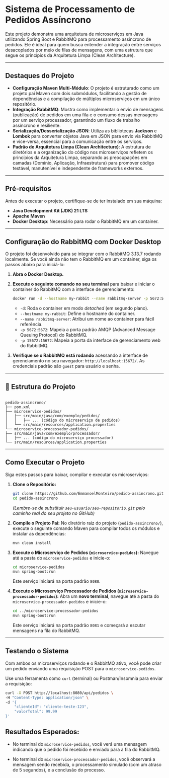 # Sistema de Processamento de Pedidos Assíncrono

Este projeto demonstra uma arquitetura de microserviços em Java utilizando Spring Boot e RabbitMQ para processamento assíncrono de pedidos. Ele é ideal para quem busca entender a integração entre serviços desacoplados por meio de filas de mensagens, com uma estrutura que segue os princípios da Arquitetura Limpa (Clean Architecture).

---

## Destaques do Projeto

* **Configuração Maven Multi-Módulo**: O projeto é estruturado como um projeto pai Maven com dois submódulos, facilitando a gestão de dependências e a compilação de múltiplos microserviços em um único repositório.
* **Integração RabbitMQ**: Mostra como implementar o envio de mensagens (publicação) de pedidos em uma fila e o consumo dessas mensagens por um serviço processador, garantindo um fluxo de trabalho assíncrono e resiliente.
* **Serialização/Desserialização JSON**: Utiliza as bibliotecas **Jackson** e **Lombok** para converter objetos Java em JSON para envio via RabbitMQ e vice-versa, essencial para a comunicação entre os serviços.
* **Padrão de Arquitetura Limpa (Clean Architecture)**: A estrutura de diretórios e a organização do código nos microserviços refletem os princípios da Arquitetura Limpa, separando as preocupações em camadas (Domínio, Aplicação, Infraestrutura) para promover código testável, manutenível e independente de frameworks externos.

---

## Pré-requisitos

Antes de executar o projeto, certifique-se de ter instalado em sua máquina:

* **Java Development Kit (JDK) 21 LTS**
* **Apache Maven**
* **Docker Desktop**: Necessário para rodar o RabbitMQ em um container.

---

## Configuração do RabbitMQ com Docker Desktop

O projeto foi desenvolvido para se integrar com o RabbitMQ 3.13.7 rodando localmente. Se você ainda não tem o RabbitMQ em um container, siga os passos abaixo para iniciá-lo:

1.  **Abra o Docker Desktop.**
2.  **Execute o seguinte comando no seu terminal** para baixar e iniciar o container do RabbitMQ com a interface de gerenciamento:

    ```bash
    docker run -d --hostname my-rabbit --name rabbitmq-server -p 5672:5672 -p 15672:15672 rabbitmq:3.13.7-management
    ```

    * `-d`: Roda o container em modo *detached* (em segundo plano).
    * `--hostname my-rabbit`: Define o hostname do container.
    * `--name rabbitmq-server`: Atribui um nome ao container para fácil referência.
    * `-p 5672:5672`: Mapeia a porta padrão AMQP (Advanced Message Queuing Protocol) do RabbitMQ.
    * `-p 15672:15672`: Mapeia a porta da interface de gerenciamento web do RabbitMQ.

3.  **Verifique se o RabbitMQ está rodando** acessando a interface de gerenciamento no seu navegador: `http://localhost:15672/`. As credenciais padrão são `guest` para usuário e senha.

---

## 📁 Estrutura do Projeto
```shell

pedido-assincrono/
├── pom.xml
├── microservice-pedidos/
│   ├── src/main/java/com/exemplo/pedidos/
│   │   ├── ... (código do microserviço de pedidos)
│   └── src/main/resources/application.properties
└── microservice-processador-pedidos/
├── src/main/java/com/exemplo/processador/
│   ├── ... (código do microserviço processador)
└── src/main/resources/application.properties
```
---

## Como Executar o Projeto

Siga estes passos para baixar, compilar e executar os microserviços:

1.  **Clone o Repositório:**

    ```bash
    git clone https://github.com/EmmanoelMonteiro/pedido-assincrono.git
    cd pedido-assincrono
    ```

    *(Lembre-se de substituir `seu-usuario/seu-repositorio.git` pelo caminho real do seu projeto no GitHub)*

2.  **Compile o Projeto Pai:**
    No diretório raiz do projeto (`pedido-assincrono/`), execute o seguinte comando Maven para compilar todos os módulos e instalar as dependências:

    ```bash
    mvn clean install
    ```

3.  **Execute o Microserviço de Pedidos (`microservice-pedidos`):**
    Navegue até a pasta do `microservice-pedidos` e inicie-o:

    ```bash
    cd microservice-pedidos
    mvn spring-boot:run
    ```

    Este serviço iniciará na porta padrão `8080`.

4.  **Execute o Microserviço Processador de Pedidos (`microservice-processador-pedidos`):**
    Abra um **novo terminal**, navegue até a pasta do `microservice-processador-pedidos` e inicie-o:

    ```bash
    cd ../microservice-processador-pedidos
    mvn spring-boot:run
    ```

    Este serviço iniciará na porta padrão `8081` e começará a escutar mensagens na fila do RabbitMQ.

---

## Testando o Sistema

Com ambos os microserviços rodando e o RabbitMQ ativo, você pode criar um pedido enviando uma requisição POST para o `microservice-pedidos`.

Use uma ferramenta como `curl` (terminal) ou Postman/Insomnia para enviar a requisição:

```bash
curl -X POST http://localhost:8080/api/pedidos \
-H "Content-Type: application/json" \
-d '{
    "clienteId": "cliente-teste-123",
    "valorTotal": 99.99
}'
```

## Resultados Esperados:

* No terminal do `microservice-pedidos`, você verá uma mensagem indicando que o pedido foi recebido e enviado para a fila do RabbitMQ.

* No terminal do `microservice-processador-pedidos`, você observará a mensagem sendo recebida, o processamento simulado (com um atraso de 5 segundos), e a conclusão do processo.
